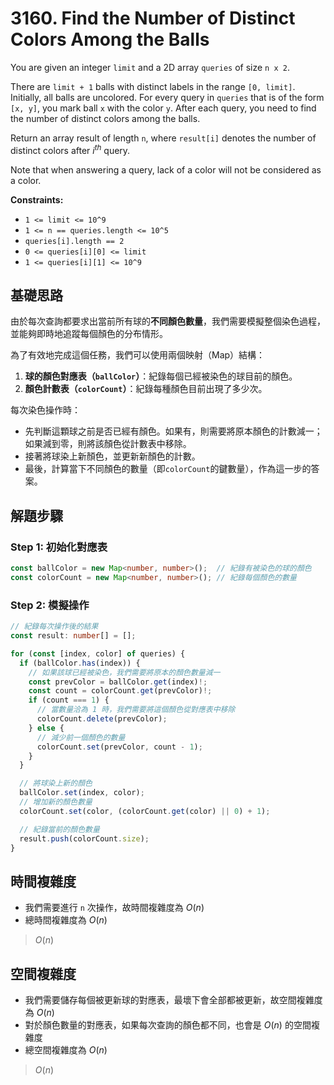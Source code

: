 # 3160. Find the Number of Distinct Colors Among the Balls

You are given an integer `limit` and a 2D array `queries` of size `n x 2`.

There are `limit + 1` balls with distinct labels in the range `[0, limit]`. 
Initially, all balls are uncolored. For every query in `queries` that is of the form `[x, y]`, 
you mark ball `x` with the color `y`. After each query, you need to find the number of distinct colors among the balls.

Return an array result of length `n`, where `result[i]` denotes the number of distinct colors after $i^{th}$ query.

Note that when answering a query, lack of a color will not be considered as a color.

**Constraints:**

- `1 <= limit <= 10^9`
- `1 <= n == queries.length <= 10^5`
- `queries[i].length == 2`
- `0 <= queries[i][0] <= limit`
- `1 <= queries[i][1] <= 10^9`

## 基礎思路

由於每次查詢都要求出當前所有球的**不同顏色數量**，我們需要模擬整個染色過程，並能夠即時地追蹤每個顏色的分布情形。

為了有效地完成這個任務，我們可以使用兩個映射（Map）結構：

1. **球的顏色對應表（`ballColor`）**：紀錄每個已經被染色的球目前的顏色。
2. **顏色計數表（`colorCount`）**：紀錄每種顏色目前出現了多少次。

每次染色操作時：

- 先判斷這顆球之前是否已經有顏色。如果有，則需要將原本顏色的計數減一；如果減到零，則將該顏色從計數表中移除。
- 接著將球染上新顏色，並更新新顏色的計數。
- 最後，計算當下不同顏色的數量（即`colorCount`的鍵數量），作為這一步的答案。

## 解題步驟

### Step 1: 初始化對應表

```typescript
const ballColor = new Map<number, number>();  // 紀錄有被染色的球的顏色
const colorCount = new Map<number, number>(); // 紀錄每個顏色的數量
```

### Step 2: 模擬操作

```typescript
// 紀錄每次操作後的結果
const result: number[] = [];

for (const [index, color] of queries) {
  if (ballColor.has(index)) {
    // 如果該球已經被染色，我們需要將原本的顏色數量減一
    const prevColor = ballColor.get(index)!;
    const count = colorCount.get(prevColor)!;
    if (count === 1) {
      // 當數量洽為 1 時，我們需要將這個顏色從對應表中移除
      colorCount.delete(prevColor);
    } else {
      // 減少前一個顏色的數量
      colorCount.set(prevColor, count - 1);
    }
  }

  // 將球染上新的顏色
  ballColor.set(index, color);
  // 增加新的顏色數量
  colorCount.set(color, (colorCount.get(color) || 0) + 1);

  // 紀錄當前的顏色數量
  result.push(colorCount.size);
}
```

## 時間複雜度

- 我們需要進行 `n` 次操作，故時間複雜度為 $O(n)$
- 總時間複雜度為 $O(n)$

> $O(n)$

## 空間複雜度

- 我們需要儲存每個被更新球的對應表，最壞下會全部都被更新，故空間複雜度為 $O(n)$
- 對於顏色數量的對應表，如果每次查詢的顏色都不同，也會是 $O(n)$ 的空間複雜度
- 總空間複雜度為 $O(n)$

> $O(n)$
